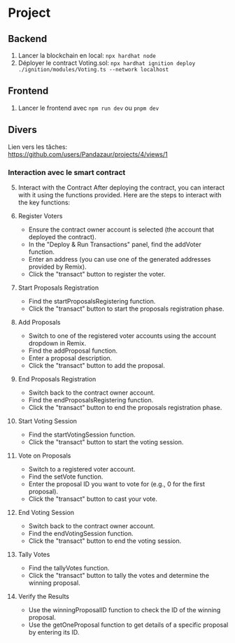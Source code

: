 # Project

## Backend

1. Lancer la blockchain en local: `npx hardhat node`
2. Déployer le contract Voting.sol: `npx hardhat ignition deploy ./ignition/modules/Voting.ts --network localhost`

## Frontend

1. Lancer le frontend avec `npm run dev` ou `pnpm dev`

## Divers

Lien vers les tâches: https://github.com/users/Pandazaur/projects/4/views/1


### Interaction avec le smart contract

5. Interact with the Contract
After deploying the contract, you can interact with it using the functions provided. Here are the steps to interact with the key functions:

1. Register Voters
    - Ensure the contract owner account is selected (the account that deployed the contract).
    - In the "Deploy & Run Transactions" panel, find the addVoter function.
    - Enter an address (you can use one of the generated addresses provided by Remix).
    - Click the "transact" button to register the voter.
2. Start Proposals Registration
    - Find the startProposalsRegistering function.
    - Click the "transact" button to start the proposals registration phase.
3. Add Proposals
    - Switch to one of the registered voter accounts using the account dropdown in Remix.
    - Find the addProposal function.
    - Enter a proposal description.
    - Click the "transact" button to add the proposal.
4. End Proposals Registration
    - Switch back to the contract owner account.
    - Find the endProposalsRegistering function.
    - Click the "transact" button to end the proposals registration phase.
5. Start Voting Session
    - Find the startVotingSession function.
    - Click the "transact" button to start the voting session.
6. Vote on Proposals
    - Switch to a registered voter account.
    - Find the setVote function.
    - Enter the proposal ID you want to vote for (e.g., 0 for the first proposal).
    - Click the "transact" button to cast your vote.
7. End Voting Session
    - Switch back to the contract owner account.
    - Find the endVotingSession function.
    - Click the "transact" button to end the voting session.
8. Tally Votes
    - Find the tallyVotes function.
    - Click the "transact" button to tally the votes and determine the winning proposal.
9. Verify the Results
    - Use the winningProposalID function to check the ID of the winning proposal.
    - Use the getOneProposal function to get details of a specific proposal by entering its ID.


